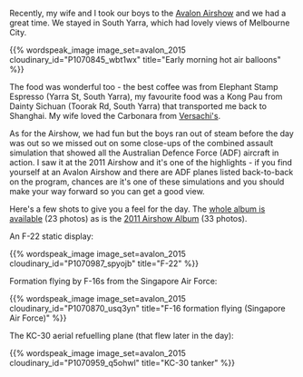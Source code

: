 <!--
.. title: Avalon Airshow 2015
.. slug: avalon-airshow-2015
.. date: 2015/03/09 18:27:47
.. tags: Travel, Photography
.. spellcheck_exceptions: Yarra,Toorak,Pau,Sichuan,Carbonara,Versachi's,ADF,flickr,img,jpg,ri,src,srcset,vw
.. is_orphan: False
.. link:
.. description:
-->

Recently, my wife and I took our boys to the [Avalon Airshow](http://www.airshow.com.au/airshow2015/PUBLIC/index.asp) and we had a great time. We stayed in South Yarra, which had lovely views of Melbourne City.

{{% wordspeak_image image_set=avalon_2015 cloudinary_id="P1070845_wbt1wx" title="Early morning hot air balloons" %}}

The food was wonderful too - the best coffee was from Elephant Stamp Espresso (Yarra St, South Yarra), my favourite food was a Kong Pau from Dainty Sichuan (Toorak Rd, South Yarra) that transported me back to Shanghai. My wife loved the Carbonara from [Versachi's](http://www.versachis.com.au).

As for the Airshow, we had fun but the boys ran out of steam before the day was out so we missed out on some close-ups of the combined assault simulation that showed all the Australian Defence Force (ADF) aircraft in action. I saw it at the 2011 Airshow and it's one of the highlights - if you find yourself at an Avalon Airshow and there are ADF planes listed back-to-back on the program, chances are it's one of these simulations and you should make your way forward so you can get a good view.

Here's a few shots to give you a feel for the day. The [whole album is available](https://images.wordspeak.org/avalon_2015/) (23 photos)
as is the [2011 Airshow Album](https://images.wordspeak.org/avalon_2011/) (33 photos).

An F-22 static display:

{{% wordspeak_image image_set=avalon_2015 cloudinary_id="P1070987_spyojb" title="F-22" %}}

Formation flying by F-16s from the Singapore Air Force:

{{% wordspeak_image image_set=avalon_2015 cloudinary_id="P1070870_usq3yn" title="F-16 formation flying (Singapore Air Force)" %}}

The KC-30 aerial refuelling plane (that flew later in the day):

{{% wordspeak_image image_set=avalon_2015 cloudinary_id="P1070959_q5ohwl" title="KC-30 tanker" %}}


